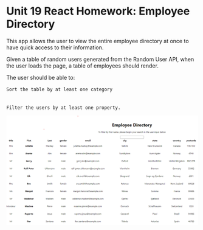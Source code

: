 # Unit 19 React Homework: Employee Directory

This app allows the user to view the entire employee directory at once to have quick access to their information. 

Given a table of random users generated from the Random User API, when the user loads the page, a table of employees should render.

The user should be able to:


    Sort the table by at least one category


    Filter the users by at least one property.

![](images/employee-directory.png)
